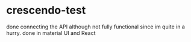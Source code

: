 # crescendo-test
done connecting the API although not fully functional since im quite in a hurry. 
done in material UI
and React
